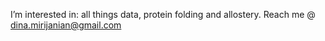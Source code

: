 I’m interested in:
all things data,
protein folding and allostery.
Reach me @ dina.mirijanian@gmail.com
